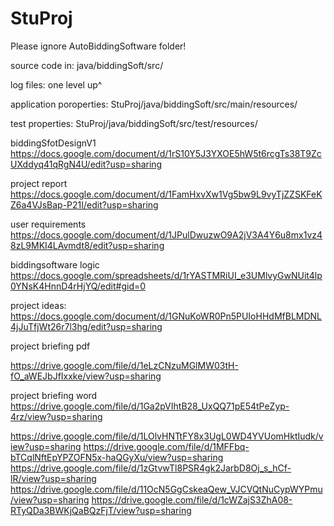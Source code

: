 # StuProj

Please ignore AutoBiddingSoftware folder!

source code in: java/biddingSoft/src/

log files: one level up^

application poroperties: StuProj/java/biddingSoft/src/main/resources/

test properties: StuProj/java/biddingSoft/src/test/resources/

biddingSfotDesignV1
https://docs.google.com/document/d/1rS10Y5J3YXOE5hW5t6rcgTs38T9ZcUXddyq41qRgN4U/edit?usp=sharing

project report
https://docs.google.com/document/d/1FamHxvXw1Vg5bw9L9vyTjZZSKFeKZ6a4VJsBap-P21I/edit?usp=sharing

user requirements
https://docs.google.com/document/d/1JPulDwuzwO9A2jV3A4Y6u8mx1vz48zL9MKI4LAvmdt8/edit?usp=sharing

biddingsoftware logic 
https://docs.google.com/spreadsheets/d/1rYASTMRiUI_e3UMlvyGwNUit4lp0YNsK4HnnD4rHjYQ/edit#gid=0

project ideas: 
https://docs.google.com/document/d/1GNuKoWR0Pn5PUIoHHdMfBLMDNL4jJuTfjWt26r7l3hg/edit?usp=sharing

project briefing pdf

https://drive.google.com/file/d/1eLzCNzuMGlMW03tH-fO_aWEJbJfIxxke/view?usp=sharing

project briefing word
https://drive.google.com/file/d/1Ga2pVIhtB28_UxQQ71pE54tPeZyp-4rz/view?usp=sharing

https://drive.google.com/file/d/1LOlvHNTtFY8x3UgL0WD4YVUomHktIudk/view?usp=sharing
https://drive.google.com/file/d/1MFFbq-bTCqlNftEpYPZOFN5x-haQGyXu/view?usp=sharing
https://drive.google.com/file/d/1zGtvwTl8PSR4gk2JarbD8Oj_s_hCf-lR/view?usp=sharing
https://drive.google.com/file/d/11OcN5GgCskeaQew_VJCVQtNuCypWYPmu/view?usp=sharing
https://drive.google.com/file/d/1cWZajS3ZhA08-RTyQDa3BWKjQaBQzFjT/view?usp=sharing
